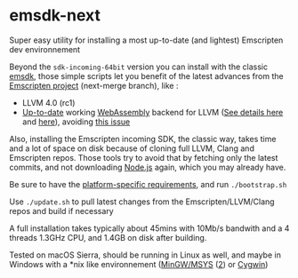 # emsdk-next
Super easy utility for installing a most up-to-date (and lightest) Emscripten dev environnement

Beyond the `sdk-incoming-64bit` version you can install with the classic [emsdk](https://github.com/juj/emsdk), those simple scripts let you benefit of the latest advances from the [Emscripten project](https://kripken.github.io/emscripten-site/) (next-merge branch), like :
- LLVM 4.0 (rc1)
- [Up-to-date](http://webassembly.org/roadmap/) working [WebAssembly](http://webassembly.org) backend for LLVM ([See details here](https://github.com/WebAssembly/binaryen#cc-source--webassembly-llvm-backend--s2wasm--webassembly) and [here](https://github.com/kripken/emscripten/wiki/New-WebAssembly-Backend)), avoiding [this issue](https://github.com/WebAssembly/binaryen/issues/825)

Also, installing the Emscripten incoming SDK, the classic way, takes time and a lot of space on disk because of cloning full LLVM, Clang and Emscripten repos.
Those tools try to avoid that by fetching only the latest commits, and not downloading [Node.js](https://nodejs.org/en/) again, which you may already have.

Be sure to have the [platform-specific requirements](https://kripken.github.io/emscripten-site/docs/getting_started/downloads.html#platform-specific-notes), and run `./bootstrap.sh`

Use `./update.sh` to pull latest changes from the Emscripten/LLVM/Clang repos and build if necessary

A full installation takes typically about 45mins with 10Mb/s bandwith and a 4 threads 1.3GHz CPU, and 1.4GB on disk after building.

Tested on macOS Sierra, should be running in Linux as well, and maybe in Windows with a *nix like environnement ([MinGW/MSYS](http://www.mingw.org/) ([2](http://www.msys2.org/)) or [Cygwin](https://www.cygwin.com/))
